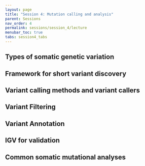 ```yaml
---
layout: page
title: "Session 4: Mutation calling and analysis"
parent: Sessions
nav_order: 4
permalink: sessions/session_4/lecture
menubar_toc: true
tabs: session4_tabs
---
```


## Types of somatic genetic variation

## Framework for short variant discovery

## Variant calling methods and variant callers

## Variant Filtering

## Variant Annotation

## IGV for validation

## Common somatic mutational analyses
